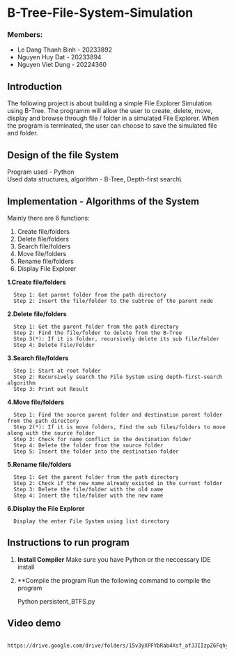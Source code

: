 # B-Tree-File-System-Simulation
### Members:
- Le Dang Thanh Binh - 20233892
- Nguyen Huy Dat - 20233894
- Nguyen Viet Dung - 20224360

## Introduction
The following project is about building a simple File Explorer Simulation using B-Tree. 
The programm will allow the user to create, delete, move, display and browse through file / folder in a simulated File Explorer.
When the program is terminated, the user can choose to save the simulated file and folder. 

## Design of the file System
Program used - Python\
Used data structures, algorithm - B-Tree, Depth-first search\

## Implementation - Algorithms of the System
Mainly there are 6 functions:
1. Create file/folders
2. Delete file/folders
3. Search file/folders
4. Move file/folders
5. Rename file/folders
6. Display File Explorer

**1.Create file/folders**

      Step 1: Get parent folder from the path directory
      Step 2: Insert the file/folder to the subtree of the parent node
      
**2.Delete file/folders**

      Step 1: Get the parent folder from the path directory
      Step 2: Find the file/folder to delete from the B-Tree
      Step 3(*): If it is folder, recursively delete its sub file/folder
      Step 4: Delete File/Folder
      
**3.Search file/folders**

      Step 1: Start at root folder
      Step 2: Recursively search the File System using depth-first-search algorithm
      Step 3: Print out Result
      
**4.Move file/folders**

      Step 1: Find the source parent folder and destination parent folder from the path directory
      Step 2(*): If it is move folders, Find the sub files/folders to move along with the source folder
      Step 3: Check for name conflict in the destination folder
      Step 4: Delete the folder from the source folder
      Step 5: Insert the folder into the destination folder

**5.Rename file/folders**

      Step 1: Get the parent folder from the path directory
      Step 2: Check if the new name already existed in the current folder
      Step 3: Delete the file/folder with the old name
      Step 4: Insert the file/folder with the new name
      
**6.Display the File Explorer**

      Display the enter File System using list directory

## Instructions to run program

1. **Install Compiler**
Make sure you have Python or the neccessary IDE install

2. **Compile the program
Run the following command to compile the program

      Python persistent_BTFS.py

## Video demo

      https://drive.google.com/drive/folders/15v3yXPFYbRab4Xsf_afJJIIzpZ6FqhyD

 

